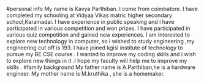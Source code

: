 #personal info 
My name is  Kavya Parthiban.
I come from coimbatore.
I have completed my schooling at Vidyaa Vikas matric higher secondary school,Karamadai.
I have experience in public speaking and i have participated in various competition and won prizes.
I have participated in various quiz competition and gained new experiences. 
I am interested to explore new technology in computer, so i wished to study engineering ,my engineering cut off is 193.
I have joined kgisl institute of technology to pursue my BE CSE course .
I wanted to improve my coding skills and i wish to explore new things in it .I hope my faculty will help me to improve my skills .
#family background 
My father name is A.Parthiban,he is a hardware engineer. 
My mother name is M.kruthika , she is a homemaker.
